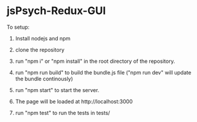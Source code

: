 # jsPsych-Redux-GUI

To setup:

1) Install nodejs and npm

2) clone the repository

3) run "npm i" or "npm install" in the root directory of the repository.

4) run "npm run build" to build the bundle.js file ("npm run dev" will update the bundle continously)

5) run "npm start" to start the server.

6) The page will be loaded at http://localhost:3000

7) run "npm test" to run the tests in tests/ 

